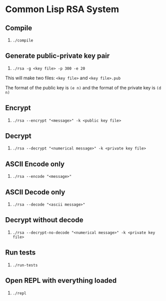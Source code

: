 # Common Lisp RSA System

## Compile

1. `./compile`

## Generate public-private key pair

1. `./rsa -g <key file> -p 300 -e 20`

This will make two files: `<key file>` and `<key file>.pub`

The format of the public key is `(e n)` and the format of the private key is `(d n)`

## Encrypt

1. `./rsa --encrypt "<message>" -k <public key file>`

## Decrypt

1. `./rsa --decrypt "<numerical message>" -k <private key file>`

## ASCII Encode only

1. `./rsa --encode "<message>"`

## ASCII Decode only

1. `./rsa --decode "<ascii message>"`

## Decrypt without decode

1. `./rsa --decrypt-no-decode "<numerical message>" -k <private key file>`

## Run tests

1. `./run-tests`

## Open REPL with everything loaded

1. `./repl`
